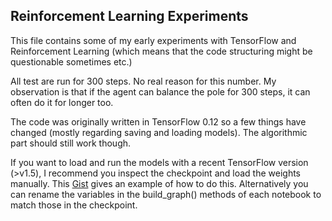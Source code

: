 ## Reinforcement Learning Experiments

This file contains some of my early experiments with TensorFlow and Reinforcement Learning (which means that the code structuring might be questionable sometimes etc.)

All test are run for 300 steps. No real reason for this number. My observation is that if the agent can balance the pole for 300 steps, it can often do it for longer too.

The code was originally written in TensorFlow 0.12 so a few things have changed (mostly regarding saving and loading models). The algorithmic part should still work though.

If you want to load and run the models with a recent TensorFlow version (>v1.5), I recommend you inspect the checkpoint and load the weights manually. This [Gist](https://gist.github.com/noorvir-a/6473f661cdfe1cb995eaf22b3f72f783) gives an example of how to do this. Alternatively you can rename the variables in the build_graph() methods of each notebook to match those in the checkpoint.
